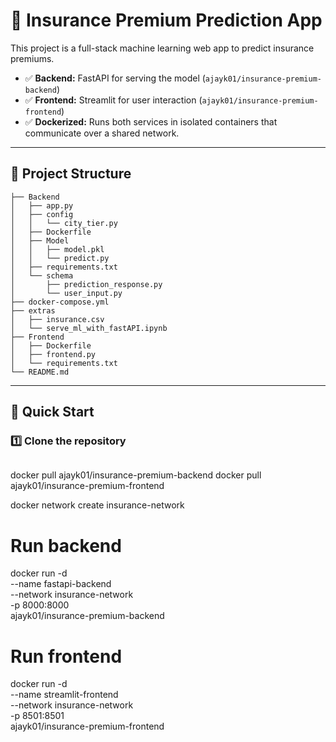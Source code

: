 # 🏥 Insurance Premium Prediction App

This project is a full-stack machine learning web app to predict insurance premiums.

- ✅ **Backend:** FastAPI for serving the model (`ajayk01/insurance-premium-backend`)
- ✅ **Frontend:** Streamlit for user interaction (`ajayk01/insurance-premium-frontend`)
- ✅ **Dockerized:** Runs both services in isolated containers that communicate over a shared network.

---

## 📂 Project Structure

```
├── Backend
│   ├── app.py
│   ├── config
│   │   └── city_tier.py
│   ├── Dockerfile
│   ├── Model
│   │   ├── model.pkl
│   │   └── predict.py
│   ├── requirements.txt
│   └── schema
│       ├── prediction_response.py
│       └── user_input.py
├── docker-compose.yml
├── extras
│   ├── insurance.csv
│   └── serve_ml_with_fastAPI.ipynb
├── Frontend
│   ├── Dockerfile
│   ├── frontend.py
│   └── requirements.txt
└── README.md
```

---

## 🚀 Quick Start

### 1️⃣ Clone the repository

```bash

```

docker pull ajayk01/insurance-premium-backend
docker pull ajayk01/insurance-premium-frontend

docker network create insurance-network

# Run backend

docker run -d \
 --name fastapi-backend \
 --network insurance-network \
 -p 8000:8000 \
 ajayk01/insurance-premium-backend

# Run frontend

docker run -d \
 --name streamlit-frontend \
 --network insurance-network \
 -p 8501:8501 \
 ajayk01/insurance-premium-frontend

